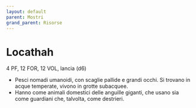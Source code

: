 ```yaml
---
layout: default
parent: Mostri
grand_parent: Risorse
---
```


# Locathah

4 PF, 12 FOR, 12 VOL, lancia (d6)

- Pesci nomadi umanoidi, con scaglie pallide e grandi occhi. Si trovano in acque temperate, vivono in grotte subacquee.
- Hanno come animali domestici delle anguille giganti, che usano sia come guardiani che, talvolta, come destrieri.